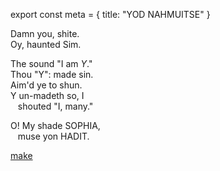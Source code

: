 export const meta = {
title: "YOD NAHMUITSE"
}

<div className="mono">
<p>Damn you, shite.
<br />Oy, haunted Sim.</p>

<p>The sound "I am <i>Y</i>."
<br />Thou "Y": made sin.
<br />Aim'd ye to shun.
<br />Y un-madeth so, I
<br />&nbsp; &nbsp;shouted "I, many."</p>

<p>O! My shade SOPHIA,
<br />&nbsp; &nbsp;muse yon HADIT.</p>
</div>

<a href="/sigil" className="next">make</a>
